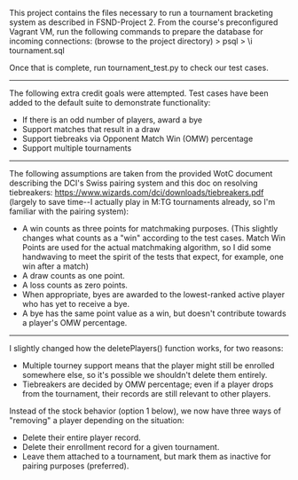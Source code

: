 This project contains the files necessary to run a tournament bracketing system as described in FSND-Project 2.  From the course's preconfigured Vagrant VM, run the following commands to prepare the database for incoming connections:
    (browse to the project directory)
    > psql
    > \i tournament.sql

Once that is complete, run tournament_test.py to check our test cases.


---------------------


The following extra credit goals were attempted.  Test cases have been
added to the default suite to demonstrate functionality:
 - If there is an odd number of players, award a bye
 - Support matches that result in a draw
 - Support tiebreaks via Opponent Match Win (OMW) percentage
 - Support multiple tournaments


---------------------


The following assumptions are taken from the provided
WotC document describing the DCI's Swiss pairing system
and this doc on resolving tiebreakers:
https://www.wizards.com/dci/downloads/tiebreakers.pdf
(largely to save time--I actually play in M:TG tournaments
already, so I'm familiar with the pairing system):
 - A win counts as three points for matchmaking purposes.
   (This slightly changes what counts as a "win" according to the
   test cases.  Match Win Points are used for the actual matchmaking
   algorithm, so I did some handwaving to meet the spirit of the
   tests that expect, for example, one win after a match)
 - A draw counts as one point.
 - A loss counts as zero points.
 - When appropriate, byes are awarded to the lowest-ranked
  active player who has yet to receive a bye.
 - A bye has the same point value as a win, but doesn't contribute
  towards a player's OMW percentage.


---------------------


I slightly changed how the deletePlayers() function works,
for two reasons:
 - Multiple tourney support means that the player might still be
   enrolled somewhere else, so it's possible we shouldn't delete
   them entirely.
 - Tiebreakers are decided by OMW percentage; even if a player
   drops from the tournament, their records are still relevant to
   other players.

Instead of the stock behavior (option 1 below), we now have
three ways of "removing" a player depending on the situation:
 - Delete their entire player record.
 - Delete their enrollment record for a given tournament.
 - Leave them attached to a tournament, but mark them as inactive for pairing
    purposes (preferred).
